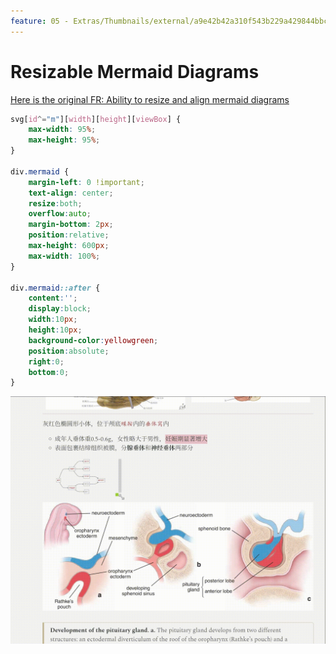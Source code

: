 ```yaml
---
feature: 05 - Extras/Thumbnails/external/a9e42b42a310f543b229a429844bbcfd.gif
---
```

# Resizable Mermaid Diagrams
[Here is the original FR: Ability to resize and align mermaid diagrams](https://forum.obsidian.md/t/ability-to-resize-and-align-mermaid-diagrams/7019/22)

```css
svg[id^="m"][width][height][viewBox] {
    max-width: 95%;
    max-height: 95%;
}

div.mermaid {
    margin-left: 0 !important;
    text-align: center;
    resize:both;
    overflow:auto;
    margin-bottom: 2px;
    position:relative;
    max-height: 600px;
    max-width: 100%;
}

div.mermaid::after {
    content:'';
    display:block;
    width:10px;
    height:10px;
    background-color:yellowgreen;
    position:absolute;
    right:0;
    bottom:0;
}
```

![](https://raw.githubusercontent.com/tctco/ImgHosting/master/mermaidResize.gif)
